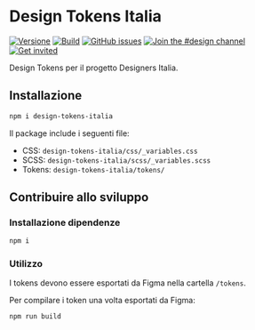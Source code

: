 # Design Tokens Italia

[![Versione](https://img.shields.io/npm/v/design-tokens-italia.svg?logo=npm)](https://github.com/italia/design-tokens-italia/releases)
[![Build](https://github.com/italia/design-tokens-italia/actions/workflows/build.yml/badge.svg)](https://github.com/italia/design-tokens-italia/actions)
[![GitHub issues](https://img.shields.io/github/issues/italia/design-tokens-italia.svg)](https://github.com/italia/design-tokens-italia/issues)
[![Join the #design channel](https://img.shields.io/badge/Slack%20channel-%23design-blue.svg)](https://developersitalia.slack.com/messages/C7VPAUVB3/)
[![Get invited](https://slack.developers.italia.it/badge.svg)](https://slack.developers.italia.it/)

Design Tokens per il progetto Designers Italia.

## Installazione

```sh
npm i design-tokens-italia
```

Il package include i seguenti file:

- CSS: `design-tokens-italia/css/_variables.css`
- SCSS: `design-tokens-italia/scss/_variables.scss`
- Tokens: `design-tokens-italia/tokens/`

## Contribuire allo sviluppo

### Installazione dipendenze

```sh
npm i
```

### Utilizzo

I tokens devono essere esportati da Figma nella cartella `/tokens`.

Per compilare i token una volta esportati da Figma: 

```sh
npm run build
```